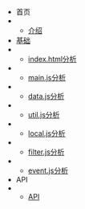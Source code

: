 <!--
 * @Author: xuranXYS
 * @LastEditTime: 2023-10-06 18:29:27
 * @GitHub: www.github.com/xiaoxustudio
 * @WebSite: www.xiaoxustudio.top
 * @Description: By xuranXY
-->
* 首页
* * [介绍](./README.md)
* [基础](base/base)
* * [index.html分析](base/index)
* * [main.js分析](base/main)
* * [data.js分析](base/data)
* * [util.js分析](base/util)
* * [local.js分析](base/local)
* * [filter.js分析](base/filter)
* * [event.js分析](base/event)
* API 
* * [API](https://api.xiaoxustudio.top/out/index.html)
